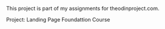 This project is part of my assignments for theodinproject.com.

Project: Landing Page
Foundattion Course

